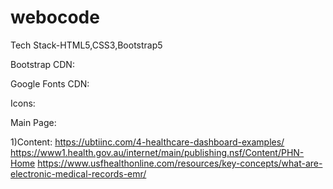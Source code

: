 # webocode

Tech Stack-HTML5,CSS3,Bootstrap5

Bootstrap CDN:

<link href="https://cdn.jsdelivr.net/npm/bootstrap@5.0.2/dist/css/bootstrap.min.css" rel="stylesheet" integrity="sha384-EVSTQN3/azprG1Anm3QDgpJLIm9Nao0Yz1ztcQTwFspd3yD65VohhpuuCOmLASjC" crossorigin="anonymous">

<script src="https://cdn.jsdelivr.net/npm/bootstrap@5.0.2/dist/js/bootstrap.bundle.min.js" integrity="sha384-MrcW6ZMFYlzcLA8Nl+NtUVF0sA7MsXsP1UyJoMp4YLEuNSfAP+JcXn/tWtIaxVXM" crossorigin="anonymous"></script>

<script src="https://cdn.jsdelivr.net/npm/@popperjs/core@2.9.2/dist/umd/popper.min.js" integrity="sha384-IQsoLXl5PILFhosVNubq5LC7Qb9DXgDA9i+tQ8Zj3iwWAwPtgFTxbJ8NT4GN1R8p" crossorigin="anonymous"></script>

<script src="https://cdn.jsdelivr.net/npm/bootstrap@5.0.2/dist/js/bootstrap.min.js" integrity="sha384-cVKIPhGWiC2Al4u+LWgxfKTRIcfu0JTxR+EQDz/bgldoEyl4H0zUF0QKbrJ0EcQF" crossorigin="anonymous"></script>

Google Fonts CDN:
<link
      href="https://fonts.googleapis.com/css?family=Poppins"
      rel="stylesheet"
    />
<link rel="preconnect" href="https://fonts.googleapis.com" />
    <link rel="preconnect" href="https://fonts.gstatic.com" crossorigin />
    <link
      href="https://fonts.googleapis.com/css2?family=Source+Sans+Pro:wght@200;300;400;600;700;900&display=swap"
      rel="stylesheet"
    />
    <link
      href="https://fonts.googleapis.com/css2?family=Work+Sans:wght@300;400&display=swap"
      rel="stylesheet"
    />
    <link
      href="https://fonts.googleapis.com/css2?family=Montserrat:wght@300;700&display=swap"
      rel="stylesheet"
    />

Icons:
<script
      src="https://kit.fontawesome.com/3634587879.js"
      crossorigin="anonymous"
    ></script>
<link rel="stylesheet" href="https://cdnjs.cloudflare.com/ajax/libs/font-awesome/4.7.0/css/font-awesome.min.css">

Main Page:

1)Content:  https://ubtiinc.com/4-healthcare-dashboard-examples/
	          https://www1.health.gov.au/internet/main/publishing.nsf/Content/PHN-Home
	          https://www.usfhealthonline.com/resources/key-concepts/what-are-electronic-medical-records-emr/


